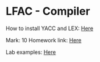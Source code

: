 # LFAC - Compiler 

How to install YACC and LEX: [Here](https://faculty.ksu.edu.sa/sites/default/files/lex_and_yacc_installation.pdf)

Mark: 10
Homework link: [Here](https://docs.google.com/document/d/16kXgtGknKOjQpg1mojSh0s6H8XQmFQPM6Hf0_d9V0bY)

Lab examples: [Here](https://profs.info.uaic.ro/~otto/LFAC_LabYacc/)
